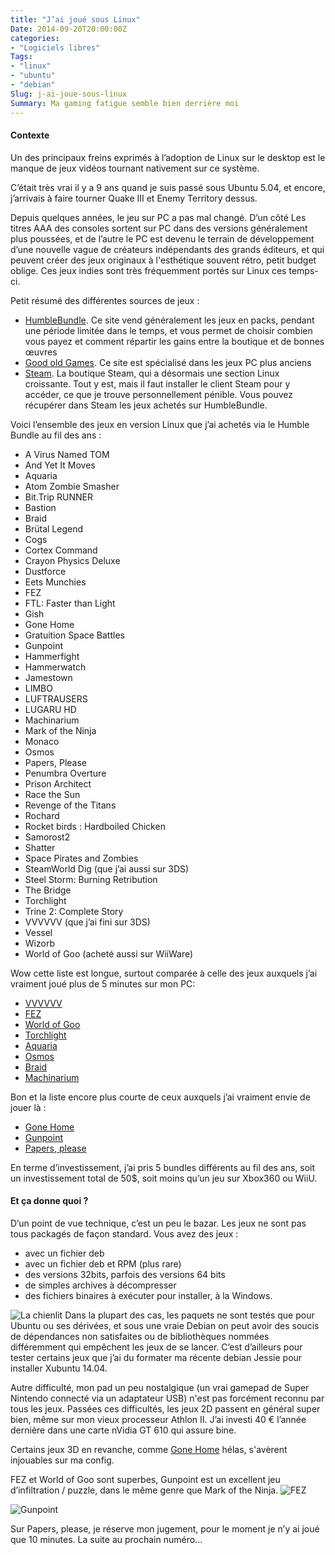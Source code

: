 ```yaml
---
title: "J’ai joué sous Linux"
Date: 2014-09-20T20:00:00Z
categories: 
- "Logiciels libres"
Tags: 
- "linux"
- "ubuntu"
- "debian"
Slug: j-ai-joue-sous-linux
Summary: Ma gaming fatigue semble bien derrière moi
---
```


#### Contexte
Un des principaux freins exprimés à l’adoption de Linux sur le desktop est le manque de jeux vidéos tournant nativement sur ce système.

C’était très vrai il y a 9 ans quand je suis passé sous Ubuntu 5.04, et encore, j’arrivais à faire tourner Quake III et Enemy Territory dessus.

Depuis quelques années, le jeu sur PC a pas mal changé. 
D’un côté Les titres AAA des consoles sortent sur PC dans des versions généralement plus poussées, et de l’autre le PC est devenu le terrain de développement d’une nouvelle vague de créateurs indépendants des grands éditeurs,
et qui peuvent créer des jeux originaux à l'esthétique souvent rétro, petit budget oblige.
Ces jeux indies sont très fréquemment portés sur Linux ces temps-ci.

Petit résumé des différentes sources de jeux :

* <a href="http://humblebundle.com/">HumbleBundle</a>. Ce site vend généralement les jeux en packs, pendant une période limitée dans le temps, et vous permet de choisir combien vous payez et comment répartir les gains entre la boutique et de bonnes œuvres
* <a href="http://www.gog.com/games####sort=bestselling&amp;system=lin_mint,lin_ubuntu&amp;page=1">Good old Games</a>. Ce site est spécialisé dans les jeux PC plus anciens
* <a href="http://store.steampowered.com/browse/linux/">Steam</a>. La boutique Steam, qui a désormais une section Linux croissante. Tout y est, mais il faut installer le client Steam pour y accéder, ce que je trouve personnellement pénible. Vous pouvez récupérer dans Steam les jeux achetés sur HumbleBundle.

Voici l’ensemble des jeux en version Linux que j’ai achetés via le Humble Bundle au fil des ans :

* A Virus Named TOM
* And Yet It Moves
* Aquaria
* Atom Zombie Smasher
* Bit.Trip RUNNER
* Bastion
* Braid
* Brütal Legend
* Cogs
* Cortex Command
* Crayon Physics Deluxe
* Dustforce
* Eets Munchies
* FEZ
* FTL: Faster than Light
* Gish
* Gone Home
* Gratuition Space Battles
* Gunpoint
* Hammerfight
* Hammerwatch
* Jamestown
* LIMBO
* LUFTRAUSERS
* LUGARU HD
* Machinarium
* Mark of the Ninja
* Monaco
* Osmos
* Papers, Please
* Penumbra Overture
* Prison Architect
* Race the Sun
* Revenge of the Titans
* Rochard
* Rocket birds : Hardboiled Chicken
* Samorost2
* Shatter
* Space Pirates and Zombies
* SteamWorld Dig (que j’ai aussi sur 3DS)
* Steel Storm: Burning Retribution
* The Bridge
* Torchlight
* Trine 2: Complete Story
* VVVVVV (que j’ai fini sur 3DS)
* Vessel
* Wizorb
* World of Goo (acheté aussi sur WiiWare)

Wow cette liste est longue, surtout comparée à celle des jeux auxquels j’ai vraiment joué plus de 5 minutes sur mon PC:

* <a href="http://thelettervsixtim.es/">VVVVVV</a>
* <a href="http://fezgame.com/">FEZ</a>
* <a href="http://2dboy.com/games.php">World of Goo</a>
* <a href="http://www.torchlightgame.com/">Torchlight</a>
* <a href="http://www.bit-blot.com/aquaria/">Aquaria</a>
* <a href="http://www.hemispheregames.com/">Osmos</a>
* <a href="http://www.braid-game.com/">Braid</a>
* <a href="http://machinarium.net/">Machinarium</a>

Bon et la liste encore plus courte de ceux auxquels j’ai vraiment envie de jouer là :

* <a href="http://www.gonehomegame.com/">Gone Home</a>
* <a href="http://www.gunpointgame.com/">Gunpoint</a>
* <a href="http://papersplea.se/">Papers, please</a>

En terme d’investissement, j’ai pris 5 bundles différents au fil des ans, soit un investissement total de 50$, soit moins qu’un jeu sur Xbox360 ou WiiU.
#### Et ça donne quoi ?
D’un point de vue technique, c’est un peu le bazar.
Les jeux ne sont pas tous packagés de façon standard. Vous avez des jeux :

* avec un fichier deb
* avec un fichier deb et RPM (plus rare)
* des versions 32bits, parfois des versions 64 bits
* de simples archives à décompresser
* des fichiers binaires à exécuter pour installer, à la Windows.

<img alt="La chienlit" src="img/installers.png" />
Dans la plupart des cas, les paquets ne sont testés que pour Ubuntu ou ses dérivées, et sous une vraie Debian on peut avoir des soucis de dépendances non satisfaites 
ou de bibliothèques nommées différemment qui empêchent les jeux de se lancer.
C’est d’ailleurs pour tester certains jeux que j’ai du formater ma récente debian Jessie pour installer Xubuntu 14.04.

Autre difficulté, mon pad un peu nostalgique (un vrai gamepad de Super Nintendo connecté via un adaptateur USB) n'est pas forcément reconnu par tous les jeux.
Passées ces difficultés, les jeux 2D passent en général super bien, même sur mon vieux processeur Athlon II. J’ai investi 40 € l’année dernière dans une carte nVidia GT 610 qui assure bine.

Certains jeux 3D en revanche, comme <a href="http://www.gonehomegame.com/">Gone Home</a> hélas, s'avèrent injouables sur ma config.

FEZ et World of Goo sont superbes, Gunpoint est un excellent jeu d’infiltration / puzzle, dans le même genre que Mark of the Ninja.
<img alt="FEZ" src="img/fez.jpg" />

<img alt="Gunpoint" src="img/gunpoint.png" />

Sur Papers, please, je réserve mon jugement, pour le moment je n’y ai joué que 10 minutes.
La suite au prochain numéro…
